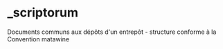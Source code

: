 # _scriptorum
Documents communs aux dépôts d'un entrepôt - structure conforme à la Convention matawine
